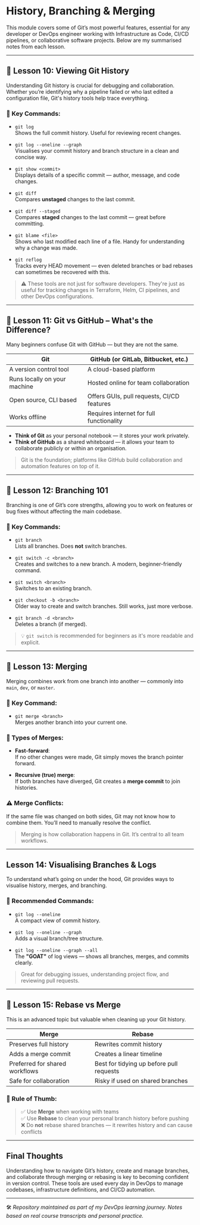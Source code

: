 # History, Branching & Merging  


This module covers some of Git’s most powerful features, essential for any developer or DevOps engineer working with Infrastructure as Code, CI/CD pipelines, or collaborative software projects. Below are my summarised notes from each lesson.

---

## 🧠 Lesson 10: Viewing Git History

Understanding Git history is crucial for debugging and collaboration. Whether you’re identifying why a pipeline failed or who last edited a configuration file, Git's history tools help trace everything.

### 🔧 Key Commands:
- `git log`  
  Shows the full commit history. Useful for reviewing recent changes.

- `git log --oneline --graph`  
  Visualises your commit history and branch structure in a clean and concise way.

- `git show <commit>`  
  Displays details of a specific commit — author, message, and code changes.

- `git diff`  
  Compares **unstaged** changes to the last commit.

- `git diff --staged`  
  Compares **staged** changes to the last commit — great before committing.

- `git blame <file>`  
  Shows who last modified each line of a file. Handy for understanding why a change was made.

- `git reflog`  
  Tracks every HEAD movement — even deleted branches or bad rebases can sometimes be recovered with this.

> ⚠️ These tools are not just for software developers. They're just as useful for tracking changes in Terraform, Helm, CI pipelines, and other DevOps configurations.

---

## 🔄 Lesson 11: Git vs GitHub – What's the Difference?

Many beginners confuse Git with GitHub — but they are not the same.

| Git                             | GitHub (or GitLab, Bitbucket, etc.)               |
|----------------------------------|---------------------------------------------------|
| A version control tool           | A cloud-based platform                            |
| Runs locally on your machine     | Hosted online for team collaboration              |
| Open source, CLI based           | Offers GUIs, pull requests, CI/CD features        |
| Works offline                    | Requires internet for full functionality          |

- **Think of Git** as your personal notebook — it stores your work privately.
- **Think of GitHub** as a shared whiteboard — it allows your team to collaborate publicly or within an organisation.

> Git is the foundation; platforms like GitHub build collaboration and automation features on top of it.

---

## 🌱 Lesson 12: Branching 101

Branching is one of Git’s core strengths, allowing you to work on features or bug fixes without affecting the main codebase.

### 🔧 Key Commands:
- `git branch`  
  Lists all branches. Does **not** switch branches.

- `git switch -c <branch>`  
  Creates and switches to a new branch. A modern, beginner-friendly command.

- `git switch <branch>`  
  Switches to an existing branch.

- `git checkout -b <branch>`  
  Older way to create and switch branches. Still works, just more verbose.

- `git branch -d <branch>`  
  Deletes a branch (if merged).

> 💡 `git switch` is recommended for beginners as it's more readable and explicit.

---

## 🔀 Lesson 13: Merging

Merging combines work from one branch into another — commonly into `main`, `dev`, or `master`.

### 🔧 Key Command:
- `git merge <branch>`  
  Merges another branch into your current one.

### 🧩 Types of Merges:
- **Fast-forward**:  
  If no other changes were made, Git simply moves the branch pointer forward.

- **Recursive (true) merge**:  
  If both branches have diverged, Git creates a **merge commit** to join histories.

### ⚠️ Merge Conflicts:
If the same file was changed on both sides, Git may not know how to combine them. You’ll need to manually resolve the conflict.

> Merging is how collaboration happens in Git. It’s central to all team workflows.

---

## Lesson 14: Visualising Branches & Logs

To understand what’s going on under the hood, Git provides ways to visualise history, merges, and branching.

### 🔧 Recommended Commands:
- `git log --oneline`  
  A compact view of commit history.

- `git log --oneline --graph`  
  Adds a visual branch/tree structure.

- `git log --oneline --graph --all`  
  The **"GOAT"** of log views — shows all branches, merges, and commits clearly.

> Great for debugging issues, understanding project flow, and reviewing pull requests.

---

## 🔁 Lesson 15: Rebase vs Merge

This is an advanced topic but valuable when cleaning up your Git history.

| Merge                              | Rebase                                       |
|------------------------------------|----------------------------------------------|
| Preserves full history             | Rewrites commit history                      |
| Adds a merge commit                | Creates a linear timeline                    |
| Preferred for shared workflows     | Best for tidying up before pull requests     |
| Safe for collaboration             | Risky if used on shared branches             |

### 🚨 Rule of Thumb:
> ✅ Use **Merge** when working with teams  
> ✅ Use **Rebase** to clean your personal branch history before pushing  
> ❌ Do **not** rebase shared branches — it rewrites history and can cause conflicts

---

## Final Thoughts

Understanding how to navigate Git’s history, create and manage branches, and collaborate through merging or rebasing is key to becoming confident in version control. These tools are used every day in DevOps to manage codebases, infrastructure definitions, and CI/CD automation.

---

🛠 *Repository maintained as part of my DevOps learning journey. Notes based on real course transcripts and personal practice.*
